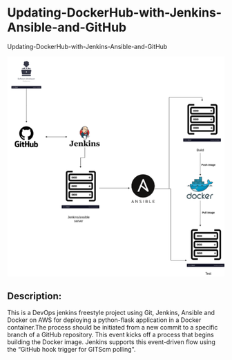 # Updating-DockerHub-with-Jenkins-Ansible-and-GitHub
Updating-DockerHub-with-Jenkins-Ansible-and-GitHub

![alt text](https://github.com/SuryakiranSubramaniam/Updating-DockerHub-with-Jenkins-Ansible-and-GitHub/blob/main/image/junkins2.png)

## Description:

This is a DevOps jenkins freestyle project using Git, Jenkins, Ansible and Docker on AWS for deploying a python-flask application in a Docker container.The process should be initiated from a new commit to a specific branch of a GitHub repository. This event kicks off a process that begins building the Docker image. Jenkins supports this event-driven flow using the “GitHub hook trigger for GITScm polling".

